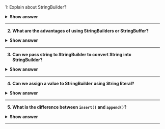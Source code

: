 1: Explain about StringBuilder?
<details>
<summary><b> Show answer <b></summary>
<blockquote>

- StringBuilders are in `java.lang package`.
- StringBuilders are mutable strings that are stored in heap memory.
- StringBuilders are non-synchronized methods
- StringBuilder is not thread-safe, so the performance is more than StringBuffer.
</blockquote>
</details>

---

2. What are the advantages of using StringBuilders or StringBuffer?
<details>
<summary><b> Show answer <b></summary>
<blockquote>

- As StringBuilders are mutable, we can change the values inbetween the string.
- The manipulation of strings is better because the reference of StringBuilder is not changed on this process.
- For storing and accessing the strings are prefered.
</blockquote>
</details>

---

3. Can we pass string to StringBuilder to convert String into StringBuilder?
<details>
<summary><b> Show answer <b></summary>
<blockquote>

- Yes, we can pass the String while creating the object of StringBuilder.

``` java
public class Main {
	public static void main(String[] args) {
		String s = "Hello";
		StringBuilder sb = new StringBuilder(s);
		System.out.println(sb);  //Hello
	}
}
```
- We can pass the String on creation itself.
</blockquote>
</details>

---

4. Can we assign a value to StringBuilder using String literal?
<details>
<summary><b> Show answer <b></summary>
<blockquote>

- We can't directly assign a value to StringBuilder.
- We have to use the `append()` method to assign the value.

``` java
public class Main {
	public static void main(String[] args) {
		StringBuilder sb = new StringBuilder();
		sb.append("Hello");
		System.out.println(sb);  //Hello
	}
}
```
</blockquote>
</details>

---

5. What is the difference between `insert()` and `append()`?
<details>
<summary><b> Show answer <b></summary>
<blockquote>

- The `append()` method inserts the value at the last position.
- The `insert()` method inserts the value at the specified position.
</blockquote>
</details>

---